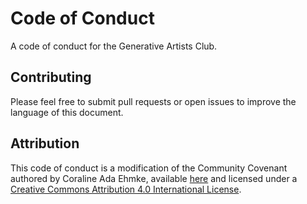 Code of Conduct
====================

A code of conduct for the Generative Artists Club.

## Contributing

Please feel free to submit pull requests or open issues to improve the language of this document.

## Attribution

This code of conduct is a modification of the Community Covenant authored by Coraline Ada Ehmke, available [here](https://github.com/ContributorCovenant/community_covenant/blob/master/version/latest/code_of_conduct.md) and licensed under a [Creative Commons Attribution 4.0 International License](http://creativecommons.org/licenses/by/4.0/).
